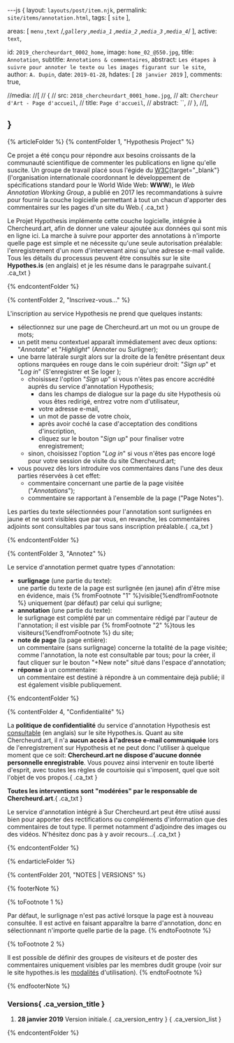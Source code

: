 ---js
{
  layout:    `layouts/post/item.njk`,
  permalink: `site/items/annotation.html`,
  tags:      [ `site` ],
  
  areas:     [ `menu` ,`text` /*,`gallery` ,`media_1` ,`media_2` ,`media_3` ,`media_4`*/ ],
  active:      `text`,

  id:        `2019_chercheurdart_0002_home`,
  image:     `home_02_@550.jpg`,
  title:     `Annotation`,
  subtitle:  `Annotations & commentaires`,
  abstract:  `Les étapes à suivre pour annoter le texte ou les images figurant sur le site`,
  author:    `A. Dupin`,
  date:      `2019-01-28`,
  hdates:     [ `28 janvier 2019` ],
  comments:  true,
  
  //media:
  //[
  //  {
  //    src:      `2018_chercheurdart_0001_home.jpg`,
  //    alt:      `Chercheur d'Art - Page d'accueil`,
  //    title:    `Page d'accueil`,
  //    abstract: ``,
  //  },
  //],

}
---

[comment]: # (======== Article ========)

{% articleFolder %}
{% contentFolder 1, "Hypothesis Project" %}

Ce projet a été conçu pour répondre aux besoins croissants de la communauté scientifique de commenter les publications en ligne qu'elle suscite. Un groupe de travail placé sous l'égide du [W3C](https://www.w3.org/Consortium/){target="_blank"} (l'organisation internationale coordonnant le développement de spécifications standard pour le World Wide Web: **WWW**), le _Web Annotation Working Group_, a publié en 2017 les recommandations à suivre pour fournir la couche logicielle permettant à tout un chacun d'apporter des commentaires sur les pages d'un site du Web.{ .ca_txt }

Le Projet Hypothesis implémente cette couche logicielle, intégrée à Chercheurd.art, afin de donner une valeur ajoutée aux données qui sont mis en ligne ici. La marche à suivre pour apporter des annotations à n'importe quelle page est simple et ne nécessite qu'une seule autorisation préalable: l'enregistrement d'un nom d'intervenant ainsi qu'une adresse e-mail valide. Tous les détails du processus peuvent être consultés sur le site **Hypothes.is** (en anglais) et je les résume dans le paragrpahe suivant.{ .ca_txt }

{% endcontentFolder %}

{% contentFolder 2, "Inscrivez-vous..." %}

L'inscription au service Hypothesis ne prend que quelques instants:
+ sélectionnez sur une page de Chercheurd.art un mot ou un groupe de mots;
+ un petit menu contextuel apparaît immédiatement avec deux options: "_Annotate_" et "_Highlight_" (Annoter ou Surligner);
+ une barre latérale surgit alors sur la droite de la fenêtre présentant deux options marquées en rouge dans le coin supérieur droit: "_Sign up_" et "_Log in_" (S'enregistrer et Se loger );
  - choisissez l'option "_Sign up_" si vous n'êtes pas encore accrédité auprès du service d'annotation Hypothesis;
    * dans les champs de dialogue sur la page du site Hypothesis où vous êtes redirigé, entrez votre nom d'utilisateur,
    * votre adresse e-mail,
    * un mot de passe de votre choix,
    * après avoir coché la case d'acceptation des conditions d'inscription,
    * cliquez sur le bouton "_Sign up_" pour finaliser votre enregistrement;
  - sinon, choisissez l'option "_Log in_" si vous n'êtes pas encore logé pour votre session de visite du site Chercheurd.art;
+ vous pouvez dès lors introduire vos commentaires dans l'une des deux parties réservées à cet effet:
  - commentaire concernant une partie de la page visitée ("_Annotations_");
  - commentaire se rapportant à l'ensemble de la page ("Page Notes").

Les parties du texte sélectionnées pour l'annotation sont surlignées en jaune et ne sont visibles que par vous, en revanche, les commentaires adjoints sont consultables par tous sans inscription préalable.{ .ca_txt }

{% endcontentFolder %}

{% contentFolder 3, "Annotez" %}

Le service d'annotation permet quatre types d'annotation:
+ **surlignage** (une partie du texte):  
  une partie du texte de la page est surlignée (en jaune) afin d'être mise en évidence, mais {% fromFootnote "1" %}visible{%endfromFootnote %} uniquement (par défaut) par celui qui surligne;
+ **annotation** (une partie du texte):  
  le surlignage est complété par un commentaire rédigé par l'auteur de l'annotation; il est visible par {% fromFootnote "2" %}tous les visiteurs{%endfromFootnote %} du site;
+ **note de page** (la page entière):  
  un commentaire (sans surlignage) concerne la totalité de la page visitée; comme l'annotation, la note est consultable par tous; pour la créer, il faut cliquer sur le bouton "+New note" situé dans l'espace d'annotation;
+ **réponse** à un commentaire:  
  un commentaire est destiné à répondre à un commentaire dejà publié; il est également visible publiquement.

{% endcontentFolder %}

{% contentFolder 4, "Confidentialité" %}

La **politique de confidentialité** du service d'annotation Hypothesis est [consultable](https://web.hypothes.is/privacy/) (en anglais) sur le site Hypothes.is.
Quant au site Chercheurd.art, il n'a **aucun accès à l'adresse e-mail communiquée** lors de l'enregistrement sur Hypothesis et ne peut donc l'utiliser à quelque moment que ce soit: **Chercheurd.art ne dispose d'aucune donnée personnelle enregistrable**. Vous pouvez ainsi intervenir en toute liberté d'esprit, avec toutes les règles de courtoisie qui s'imposent, quel que soit l'objet de vos propos.{ .ca_txt }

**Toutes les interventions sont "modérées" par le responsable de Chercheurd.art**.{ .ca_txt }

Le service d'annotation intégré à Sur Chercheurd.art peut être utiisé aussi bien pour apporter des rectifications ou compléments d'information que des commentaires de tout type. Il permet notamment d'adjoindre des images ou des vidéos. N'hésitez donc pas à y avoir recours...{ .ca_txt }

{% endcontentFolder %}

{% endarticleFolder %}

[comment]: # (======== Footnotes ========)

{% contentFolder 201, "NOTES | VERSIONS" %}

{% footerNote %}

{% toFootnote 1 %}

Par défaut, le surlignage n'est pas activé lorsque la page est à nouveau consultée. Il est activé en faisant apparaître la barre d'annotation, donc en sélectionnant n'importe quelle partie de la page.
{% endtoFootnote %}

{% toFootnote 2 %}

Il est possible de définir des groupes de visiteurs et de poster des commentaires uniquement visibles par les membres dudit groupe (voir sur le site hypothes.is les [modalités](https://web.hypothes.is/blog/introducing-groups/) d'utilisation).
{% endtoFootnote %}

{% endfooterNote %}

[comment]: # (======== Historique ========)

### Versions{ .ca_version_title }
  1. **28 janvier 2019**
  Version initiale.{ .ca_version_entry }
{ .ca_version_list }

{% endcontentFolder %}

[comment]: # (======== Links ========)

[chercheurdart_posts]: https://www.chercheurd.art/posts/items/2019-news.html
